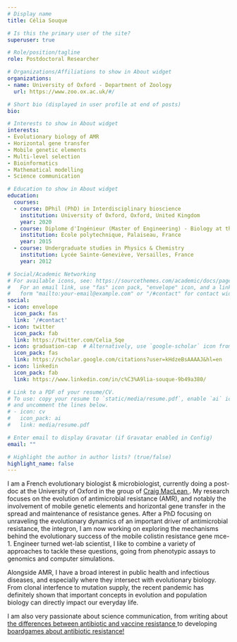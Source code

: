 ```yaml
---
# Display name
title: Célia Souque

# Is this the primary user of the site?
superuser: true

# Role/position/tagline
role: Postdoctoral Researcher

# Organizations/Affiliations to show in About widget
organizations:
- name: University of Oxford - Department of Zoology
  url: https://www.zoo.ox.ac.uk/#/

# Short bio (displayed in user profile at end of posts)
bio: 

# Interests to show in About widget
interests:
- Evolutionary biology of AMR
- Horizontal gene transfer
- Mobile genetic elements
- Multi-level selection
- Bioinformatics
- Mathematical modelling
- Science communication

# Education to show in About widget
education:
  courses:
  - course: DPhil (PhD) in Interdisciplinary bioscience
    institution: University of Oxford, Oxford, United Kingdom
    year: 2020
  - course: Diplome d'Ingénieur (Master of Engineering) - Biology at the interfaces
    institution: Ecole polytechnique, Palaiseau, France
    year: 2015
  - course: Undergraduate studies in Physics & Chemistry
    institution: Lycée Sainte-Geneviève, Versailles, France
    year: 2012

# Social/Academic Networking
# For available icons, see: https://sourcethemes.com/academic/docs/page-builder/#icons
#   For an email link, use "fas" icon pack, "envelope" icon, and a link in the
#   form "mailto:your-email@example.com" or "/#contact" for contact widget.
social:
- icon: envelope
  icon_pack: fas
  link: '/#contact'
- icon: twitter
  icon_pack: fab
  link: https://twitter.com/Celia_Sqe
- icon: graduation-cap  # Alternatively, use `google-scholar` icon from `ai` icon pack
  icon_pack: fas
  link: https://scholar.google.com/citations?user=kHdzeBsAAAAJ&hl=en
- icon: linkedin
  icon_pack: fab
  link: https://www.linkedin.com/in/c%C3%A9lia-souque-9b49a380/

# Link to a PDF of your resume/CV.
# To use: copy your resume to `static/media/resume.pdf`, enable `ai` icons in `params.toml`, 
# and uncomment the lines below.
# - icon: cv
#   icon_pack: ai
#   link: media/resume.pdf

# Enter email to display Gravatar (if Gravatar enabled in Config)
email: ""

# Highlight the author in author lists? (true/false)
highlight_name: false
---
```


I am a French evolutionary biologist & microbiologist, currently doing a post-doc at the University of Oxford in the group of <a href='https://macleanlab.wordpress.com/'> Craig MacLean </a>. My research focuses on the evolution of antimicrobial resistance (AMR), and notably the involvement of mobile genetic elements and horizontal gene transfer in the spread and maintenance of resistance genes. After a PhD focusing on unraveling the evolutionary dynamics of an important driver of antimicrobial resistance, the integron, I am now working on exploring the mechanisms behind the evolutionary success of the mobile colistin resistance gene mce-1. Engineer turned wet-lab scientist, I like to combine a variety of approaches to tackle these questions, going from phenotypic assays to genomics and computer simulations. 

Alongside AMR, I have a broad interest in public health and infectious diseases, and especially where they intersect with evolutionary biology. From clonal interfence to mutation supply, the recent pandemic has definitely shown that important concepts in evolution and population biology can directly impact our everyday life. 

I am also very passionate about science communication, from writing about <a href= 'https://theconversation.com/why-resistance-is-common-in-antibiotics-but-rare-in-vaccines-152647'> the differences between antibiotic and vaccine resistance </a> to developing <a href='http://drugs-vs-bugs.com/#/'> boardgames about antibiotic resistance! </a>
